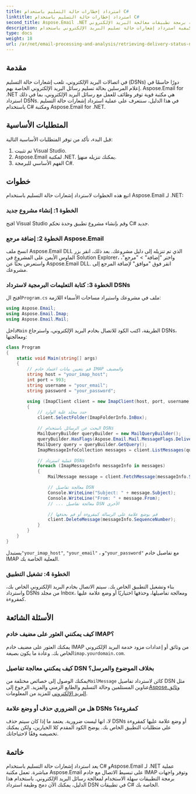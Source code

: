 ```yaml
---
title: استرداد إخطارات حالة التسليم باستخدام C#
linktitle: استرداد إخطارات حالة التسليم باستخدام C#
second_title: Aspose.Email .NET واجهة برمجة تطبيقات معالجة البريد الإلكتروني
description: تعرف على كيفية استرداد إشعارات حالة تسليم البريد الإلكتروني باستخدام C# وAspose.Email لـ .NET.
type: docs
weight: 18
url: /ar/net/email-processing-and-analysis/retrieving-delivery-status-notifications-with-csharp/
---
```


## مقدمة

في اتصالات البريد الإلكتروني، تلعب إشعارات حالة التسليم (DSNs) دورًا حاسمًا في إعلام المرسلين بحالة تسليم رسائل البريد الإلكتروني الخاصة بهم. Aspose.Email for .NET هي مكتبة قوية توفر وظائف للعمل مع رسائل البريد الإلكتروني، بما في ذلك استرداد DSNs. في هذا الدليل، سنتعرف على عملية استرداد إشعارات حالة التسليم باستخدام C# ومكتبة Aspose.Email for .NET.

## المتطلبات الأساسية

قبل البدء، تأكد من توفر المتطلبات الأساسية التالية:

1. تم تثبيت Visual Studio.
2.  Aspose.Email لمكتبة .NET. يمكنك تنزيله من[هنا](https://releases.aspose.com/email/net).
3. الفهم الأساسي للبرمجة C#.

## خطوات

اتبع هذه الخطوات لاسترداد إشعارات حالة التسليم باستخدام Aspose.Email لـ .NET:

### الخطوة 1: إنشاء مشروع جديد

افتح Visual Studio وقم بإنشاء مشروع تطبيق وحدة تحكم C# جديد.

### الخطوة 2: إضافة مرجع Aspose.Email

انسخ ملف Aspose.Email DLL الذي تم تنزيله إلى دليل مشروعك. بعد ذلك، انقر بزر الماوس الأيمن على المشروع في Solution Explorer، واختر "إضافة" > "مرجع"، واستعرض بحثًا عن Aspose.Email DLL. انقر فوق "موافق" لإضافة المرجع إلى مشروعك.

### الخطوة 3: كتابة التعليمات البرمجية لاسترداد DSNs

 افتح ال`Program.cs` ملف في مشروعك واستيراد مساحات الأسماء اللازمة:

```csharp
using Aspose.Email;
using Aspose.Email.Imap;
using Aspose.Email.Mail;
```

 داخل`Main` الطريقة، اكتب الكود للاتصال بخادم البريد الإلكتروني، واسترجاع DSNs، ومعالجتها:

```csharp
class Program
{
    static void Main(string[] args)
    {
        // قم بتعيين بيانات اعتماد خادم IMAP والمضيف
        string host = "your_imap_host";
        int port = 993;
        string username = "your_email";
        string password = "your_password";

        using (ImapClient client = new ImapClient(host, port, username, password))
        {
            // حدد مجلد علبة الوارد
            client.SelectFolder(ImapFolderInfo.InBox);

            // البحث عن الرسائل باستخدام DSNs
            MailQueryBuilder queryBuilder = new MailQueryBuilder();
            queryBuilder.HasFlags(Aspose.Email.Mail.MessageFlags.DeliveryNotification);
            MailQuery query = queryBuilder.GetQuery();
            ImapMessageInfoCollection messages = client.ListMessages(query);

            // عملية استرداد DSNs
            foreach (ImapMessageInfo messageInfo in messages)
            {
                MailMessage message = client.FetchMessage(messageInfo.SequenceNumber);

                // معالجة تفاصيل DSN
                Console.WriteLine("Subject: " + message.Subject);
                Console.WriteLine("From: " + message.From);
                // ... معالجة تفاصيل DSN الأخرى

                // قم بوضع علامة على الرسالة كمقروءة أو قم بحذفها
                client.DeleteMessage(messageInfo.SequenceNumber);
            }
        }
    }
}
```

 يستبدل`"your_imap_host"`, `"your_email"` ، و`"your_password"` مع تفاصيل خادم IMAP الفعلية الخاصة بك.

### الخطوة 4: تشغيل التطبيق

بناء وتشغيل التطبيق الخاص بك. سيتم الاتصال بخادم البريد الإلكتروني الخاص بك، واسترداد DSNs من مجلد Inbox، ومعالجة تفاصيلها، وحذفها اختياريًا أو وضع علامة عليها كمقروءة.

## الأسئلة الشائعة

### كيف يمكنني العثور على مضيف خادم IMAP؟

 يمكنك العثور على مضيف خادم IMAP من وثائق أو إعدادات مزود خدمة البريد الإلكتروني الخاص بك. وعادة ما يكون بصيغة`imap.yourdomain.com`.

### كيف يمكنني معالجة تفاصيل DSN بخلاف الموضوع والمرسل؟

 يمكنك الوصول إلى خصائص مختلفة من`MailMessage` كائن لاسترداد تفاصيل DSN مثل عناوين المستلمين وحالة التسليم والطابع الزمني والمزيد. الرجوع إلى[Aspose.وثائق البريد الإلكتروني](https://reference.aspose.com/email/net/) للمزيد من المعلومات.

### هل من الضروري حذف أو وضع علامة DSNs كمقروءة؟

لا، انها ليست ضرورية. يعتمد ما إذا كان سيتم حذف DSNs أو وضع علامة عليها كمقروءة على متطلبات التطبيق الخاص بك. يوضح الكود المقدم كلا الخيارين، ولكن يمكنك تخصيصه وفقًا لاحتياجاتك.

## خاتمة

يعد استرداد إشعارات حالة التسليم باستخدام C# وAspose.Email لـ .NET عملية مباشرة. تعمل مكتبة Aspose.Email على تبسيط الاتصال مع خادم IMAP وتوفر واجهات برمجة التطبيقات سهلة الاستخدام لمعالجة رسائل البريد الإلكتروني. باستخدام هذا الدليل، يمكنك الآن دمج وظيفة استرداد DSN في تطبيقات C# الخاصة بك.
